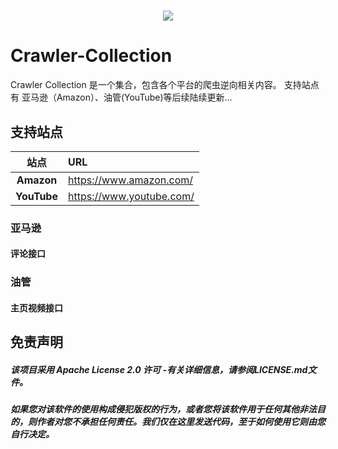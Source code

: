 <!-- 动态打字效果 -->
<h1 align="center">
  <a href="https://sunguoqi.com/">
    <img src="https://readme-typing-svg.herokuapp.com?font=Merriweather&size=40&color=2958F7&center=true&multiline=true&width=600&height=60&lines=Crawler+Collection">
  </a>
</h1>

# Crawler-Collection
Crawler Collection 是一个集合，包含各个平台的爬虫逆向相关内容。
支持站点有 亚马逊（Amazon）、油管(YouTube)等后续陆续更新...

## 支持站点

|     站点      | URL                             |
|:-----------:|:---------------------------------|
| **Amazon**  | <https://www.amazon.com/>        |
| **YouTube** | <https://www.youtube.com/>       |

### 亚马逊
#### 评论接口

### 油管
#### 主页视频接口
## 免责声明
##### 该项目采用 Apache License 2.0 许可 -有关详细信息，请参阅LICENSE.md文件。
##### 如果您对该软件的使用构成侵犯版权的行为，或者您将该软件用于任何其他非法目的，则作者对您不承担任何责任。我们仅在这里发送代码，至于如何使用它则由您自行决定。
